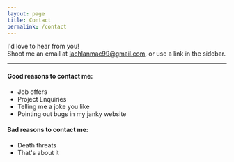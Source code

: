 ```yaml
---
layout: page
title: Contact
permalink: /contact
---
```


I'd love to hear from you!  
Shoot me an email at [lachlanmac99@gmail.com](mailto:lachlanmac99@gmail.com), or use a link in the sidebar.

--- 

#### Good reasons to contact me:
- Job offers
- Project Enquiries
- Telling me a joke you like
- Pointing out bugs in my janky website

#### Bad reasons to contact me:
- Death threats
- That's about it
